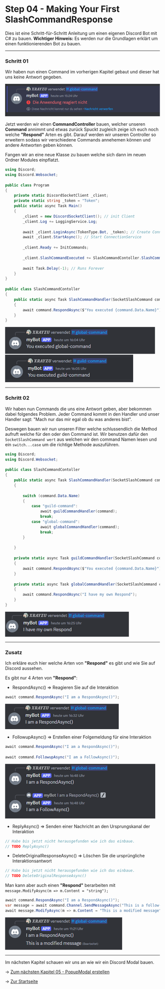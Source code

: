 # Step 04 - Making Your First SlashCommandResponse

Dies ist eine Schritt-für-Schritt Anleitung um einen eigenen Discord Bot mit C# zu bauen. **Wichtiger Hinweis:** Es werden nur die Grundlagen erklärt um einen funktionierenden Bot zu bauen.

---

### Schritt 01
Wir haben nun einen Command im vorherigen Kapitel gebaut und dieser hat uns keine Antwort gegeben.

![](/Guide/Step03/_images/Step02_NoReactionCommand.png)

Jetzt werden wir einen **CommandController** bauen, welcher unseren **Command** annimmt und etwas zurück Spuckt zugleich zeige ich euch noch welche **"Respond"** Arten es gibt. Darauf werden wir unseren Controller so erweitern sodass wir verschiedene Commands annehemen können und andere Antworten geben können.

Fangen wir an eine neue Klasse zu bauen welche sich dann im neuen Ordner Modules einpflatzt.

```C#
using Discord;
using Discord.Websocket;

public class Program
{
    private static DiscordSocketClient _client;
    private static string _token = "Token";
    public static async Task Main()
    {
        _client = new DiscordSocketClient(); // init Client
        _client.Log += LoggingService.Log;

        await _client.LoginAsync(TokenType.Bot, _token); // Create Connection
        await _client.StartAsync(); // Start ConnectionService

        _client.Ready += InitCommands;

        _client.SlashCommandExecuted += SlashCommandContoller.SlashCommandHandler;

        await Task.Delay(-1); // Runs Forever
    }
}

public class SlashCommandContoller
{
    public static async Task SlashCommandHandler(SocketSlashCommand command)
    {
        await command.RespondAsync($"You executed {command.Data.Name}");
    }
}
```

![](./_images/Step01_GlobalCommandExe.png)
![](./_images/Step01_GuildCommandExe.png)

---

### Schritt 02

Wir haben nun Commands die uns eine Antwort geben, aber bekommen dabei folgendes Problem. Jeder Command kommt in den Handler und unser Handler sagt: "Mach nur das mir egal ob du was anderes bist".

Deswegen bauen wir nun unseren Filter welche schlussendlich die Method aufruft welche für den oder den Command ist. Wir benutzen dafür den ``SocketSlashCommand wert`` aus welchen wir den command Namen lesen und ein ``switch...case`` um die richtige Methode auszuführen.

```C#
using Discord;
using Discord.Websocket;

public class SlashCommandContoller
{
    public static async Task SlashCommandHandler(SocketSlashCommand command)
    {

        switch (command.Data.Name)
        {
            case "guild-command":
                await guildCommandHandler(command);
                break;
            case "global-command":
                await globalCommandHandler(command);
                break;
        }
        
    }

    private static async Task guildCommandHandler(SocketSlashCommand command) 
    {
        await command.RespondAsync($"You executed {command.Data.Name}");
    }

    private static async Task globalCommandHandler(SocketSlashCommand command) 
    {
        await command.RespondAsync("I have my own Respond");
    }
}
```

![](./_images/Step02_OwnRespond.png)

---

### Zusatz
Ich erkläre euch hier welche Arten von **"Respond"** es gibt und wie Sie auf Discord aussehen.

Es gibt nur 4 Arten von **"Respond"**:

- RespondAsync() => Reagieren Sie auf die Interaktion

```C#
await command.RespondAsync("I am a RespondAsync()");
```

![](./_images/Step03_RespondAsync.png)

- FollowupAsync() => Erstellen einer Folgemeldung für eine Interaktion

```C#
await command.RespondAsync("I am a RespondAsync()");

await command.FollowupAsync("I am a FollowAsync()");
```

![](./_images/Step03_FollowupAsync.png)

- ReplyAsync() => Senden einer Nachricht an den Ursprungskanal der Interaktion

```C#
// Habe bis jetzt nicht herausgefunden wie ich das einbaue.
// TODO ReplyAsync()
```

- DeleteOriginalResponseAsync() => Löschen Sie die ursprüngliche Interaktionsantwort

```C#
// Habe bis jetzt nicht herausgefunden wie ich das einbaue.
// TODO DeleteOriginalResponseAsync()
```

Man kann aber auch einen **"Respond"** berarbeiten mit ``message.ModifyAsync(m => m.Content = "string");``

```C#
await command.RespondAsync("I am a RespondAsync()");
var message = await command.Channel.SendMessageAsync("This is a follow-up message.");
await message.ModifyAsync(m => m.Content = "This is a modified message");
```

![](./_images/Step03_ModifiyAsync.png)

---

Im nächsten Kapitel schauen wir uns an wie wir ein Discord Modal bauen.

-> [Zum nächsten Kapitel 05 - PopupModal erstellen](/Guide/Step05/README.md)

-> [Zur Startseite](/README.md)